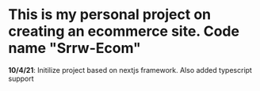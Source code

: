 # This is my personal project on creating an ecommerce site. Code name "Srrw-Ecom"

**10/4/21**: Initilize project based on nextjs framework. Also added typescript support